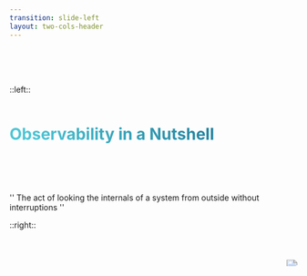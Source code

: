```yaml
---
transition: slide-left
layout: two-cols-header
---
```


<br>
<br>
<br>

::left::

<div style="align-content: center;">

<h1>Observability in a Nutshell</h1>

<br>
<br>
<br>
<br>
<v-click>'' The act of looking the internals of a system from outside without interruptions ''</v-click>
</div>

::right::

<v-click at="1">
<div style="margin-top: 40px; align-content: center; float: right;">
<img style="scale: 120%" src="https://media.giphy.com/media/VdsnpeZA4LlqoaRsDf/giphy.gif?cid=ecf05e476za9t6ii530gmz69v0gg1yvsea4jlpyg2e4pu9uo&ep=v1_gifs_search&rid=giphy.gif">
</div>
</v-click>


<style>
    img {
        clip-path: inset(0% 0% 40% 0% round 5%);
    }
    h1 {
  background-color:  linear-gradient(180deg, #271817 0%, #27181700 100%);
  background-image: linear-gradient(45deg, #4EC5D4 10%, #146b8c 90%);
  background-size: 100%;
  -webkit-background-clip: text;
  -moz-background-clip: text;
  -webkit-text-fill-color: transparent;
  -moz-text-fill-color: transparent;
}
</style>
